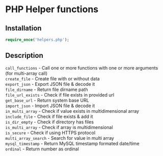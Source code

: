 # PHP Helper functions
## Installation
```php
require_once('helpers.php');
```
## Description
<code>call_functions</code>      - Call one or more functions with one or more arguments (for multi-array call)<br/>
<code>create_file</code>         - Create file with or without data<br/>
<code>export_json</code>         - Export JSON file & decode it<br/>
<code>file_dirname</code>        - Return file dirname path<br/>
<code>file_url_exists</code>     - Check if file exists in provided url<br/>
<code>get_base_url</code>        - Return system base URL<br/>
<code>import_json</code>         - Import JSON file & decode it<br/>
<code>in_multi_array</code>      - Check if value exists in multidimensional array<br/>
<code>include_file</code>        - Check if file exists & add it<br/>
<code>is_dir_empty</code>        - Check if directory has files<br/>
<code>is_multi_array</code>      - Check if array is multidimensional<br/>
<code>is_secure</code>           - Check if using HTTPS protocol<br/>
<code>multi_array_search</code>  - Search for value in multi array<br/>
<code>mysql_timestamp</code>     - Return MySQL timestamp formated date/time<br/>
<code>ordinal</code>             - Return number as ordinal<br/>
